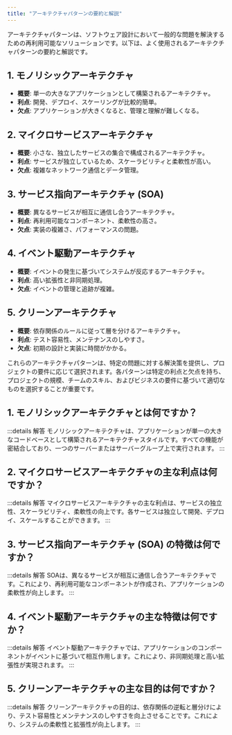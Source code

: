 ```yaml
---
title: "アーキテクチャパターンの要約と解説"
---
```

アーキテクチャパターンは、ソフトウェア設計において一般的な問題を解決するための再利用可能なソリューションです。以下は、よく使用されるアーキテクチャパターンの要約と解説です。

## 1. モノリシックアーキテクチャ

- **概要**: 単一の大きなアプリケーションとして構築されるアーキテクチャ。
- **利点**: 開発、デプロイ、スケーリングが比較的簡単。
- **欠点**: アプリケーションが大きくなると、管理と理解が難しくなる。

## 2. マイクロサービスアーキテクチャ

- **概要**: 小さな、独立したサービスの集合で構成されるアーキテクチャ。
- **利点**: サービスが独立しているため、スケーラビリティと柔軟性が高い。
- **欠点**: 複雑なネットワーク通信とデータ管理。

## 3. サービス指向アーキテクチャ (SOA)

- **概要**: 異なるサービスが相互に通信し合うアーキテクチャ。
- **利点**: 再利用可能なコンポーネント、柔軟性の高さ。
- **欠点**: 実装の複雑さ、パフォーマンスの問題。

## 4. イベント駆動アーキテクチャ

- **概要**: イベントの発生に基づいてシステムが反応するアーキテクチャ。
- **利点**: 高い拡張性と非同期処理。
- **欠点**: イベントの管理と追跡が複雑。

## 5. クリーンアーキテクチャ

- **概要**: 依存関係のルールに従って層を分けるアーキテクチャ。
- **利点**: テスト容易性、メンテナンスのしやすさ。
- **欠点**: 初期の設計と実装に時間がかかる。

これらのアーキテクチャパターンは、特定の問題に対する解決策を提供し、プロジェクトの要件に応じて選択されます。各パターンは特定の利点と欠点を持ち、プロジェクトの規模、チームのスキル、およびビジネスの要件に基づいて適切なものを選択することが重要です。

## 1. モノリシックアーキテクチャとは何ですか？

:::details 解答
モノリシックアーキテクチャは、アプリケーションが単一の大きなコードベースとして構築されるアーキテクチャスタイルです。すべての機能が密結合しており、一つのサーバーまたはサーバーグループ上で実行されます。
:::

## 2. マイクロサービスアーキテクチャの主な利点は何ですか？

:::details 解答
マイクロサービスアーキテクチャの主な利点は、サービスの独立性、スケーラビリティ、柔軟性の向上です。各サービスは独立して開発、デプロイ、スケールすることができます。
:::

## 3. サービス指向アーキテクチャ (SOA) の特徴は何ですか？

:::details 解答
SOAは、異なるサービスが相互に通信し合うアーキテクチャです。これにより、再利用可能なコンポーネントが作成され、アプリケーションの柔軟性が向上します。
:::

## 4. イベント駆動アーキテクチャの主な特徴は何ですか？

:::details 解答
イベント駆動アーキテクチャでは、アプリケーションのコンポーネントがイベントに基づいて相互作用します。これにより、非同期処理と高い拡張性が実現されます。
:::

## 5. クリーンアーキテクチャの主な目的は何ですか？

:::details 解答
クリーンアーキテクチャの目的は、依存関係の逆転と層分けにより、テスト容易性とメンテナンスのしやすさを向上させることです。これにより、システムの柔軟性と拡張性が向上します。
:::
